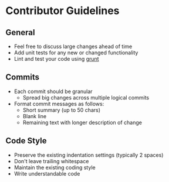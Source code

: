 # Contributor Guidelines

## General

* Feel free to discuss large changes ahead of time
* Add unit tests for any new or changed functionality
* Lint and test your code using [grunt](https://github.com/gruntjs/grunt)

## Commits

* Each commit should be granular
  * Spread big changes across multiple logical commits
* Format commit messages as follows:
  * Short summary (up to 50 chars)
  * Blank line
  * Remaining text with longer description of change

## Code Style

* Preserve the existing indentation settings (typically 2 spaces)
* Don't leave trailing whitespace
* Maintain the existing coding style
* Write understandable code
